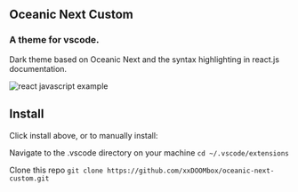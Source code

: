 ## Oceanic Next Custom 
### A theme for vscode.
Dark theme based on Oceanic Next and the syntax highlighting in react.js documentation.  

![react javascript example](https://i.imgur.com/KOl3fWR.png)

## Install 
Click install above, or to manually install:

Navigate to the .vscode directory on your machine
`cd ~/.vscode/extensions`

Clone this repo 
`git clone https://github.com/xxDOOMbox/oceanic-next-custom.git`
